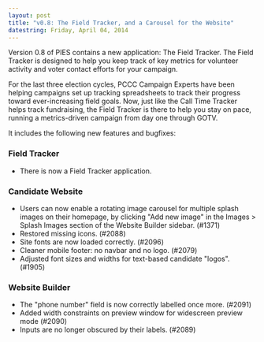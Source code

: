 ```yaml
---
layout: post
title: "v0.8: The Field Tracker, and a Carousel for the Website"
datestring: Friday, April 04, 2014
---
```


Version 0.8 of PIES contains a new application: The Field Tracker. The Field Tracker is designed to help you keep track of key metrics for volunteer activity and voter contact efforts for your campaign. 

For the last three election cycles, PCCC Campaign Experts have been helping campaigns set up tracking spreadsheets to track their progress toward ever-increasing field goals. Now, just like the Call Time Tracker helps track fundraising, the Field Tracker is there to help you stay on pace, running a metrics-driven campaign from day one through GOTV.

It includes the following new features and bugfixes:

### Field Tracker ###
* There is now a Field Tracker application.

### Candidate Website ###
* Users can now enable a rotating image carousel for multiple splash images on their homepage, by clicking "Add new image" in the Images > Splash Images section of the Website Builder sidebar.  (#1371)
* Restored missing icons.  (#2088)
* Site fonts are now loaded correctly.  (#2096)
* Cleaner mobile footer: no navbar and no logo.  (#2079)
* Adjusted font sizes and widths for text-based candidate "logos".  (#1905)

### Website Builder ###
* The "phone number" field is now correctly labelled once more.  (#2091)
* Added width constraints on preview window for widescreen preview mode (#2090)
* Inputs are no longer obscured by their labels.  (#2089)